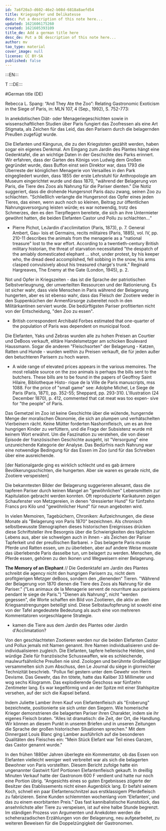 ```yaml
---
id: 7a6f20a3-d602-46e2-b08d-6818a8aefd54
title: Kriegsopfer und Delikatesse
desc: Put a description of this note here...
updated: 1621606175260
created: 1621605393109
title_de: Add a german title here
desc_de: Put a DE description of this note here...
author: mv
tao_type: material
cover_image: null
license: CC BY-SA
published: false
---
```



:::EN:::

T
:::DE:::

#German title (DE)

Rebecca L. Spang: “And They Ate the Zoo”: Relating Gastronomic Exoticism in the Siege of Paris, in: MLN 107, 4 (Sep., 1992), S. 752-773:

In anekdotischen Diät- oder Menageriegeschichten sowie in wissenschaftlichen Studien über Paris fungiert das Zoofressen als eine Art Stigmata, als Zeichen für das Leid, das den Parisern durch die belagernden Preußen zugefügt wurde.

Die Elefanten und Kängurus, die zu den Kriegstoten gezählt werden, haben sogar ein eigenes Denkmal. Am Eingang zum Jardin des Plantes hängt eine Gedenktafel, die an wichtige Daten in der Geschichte des Parks erinnert. Wir erfahren, dass der Garten des Königs von Ludwig dem Großen gegründet wurde, dass Buffon einst sein Direktor war, dass 1793 die Überreste der königlichen Menagerie von Versailles in den Park eingegliedert wurden, dass 1855 der erste Lehrstuhl für Anthropologie am Museum eingerichtet wurde und dass 1870, "während der Belagerung von Paris, die Tiere des Zoos als Nahrung für die Pariser dienten."
Die Notiz suggeriert, dass die drohende Hungersnot Paris dazu zwang, seinen Zoo zu schlachten. "Schließlich verlangte die Hungersnot das Opfer eines jeden Tieres, das einen, wenn auch noch so kleinen, Beitrag zur öffentlichen Nahrungsversorgung leisten würde; es war notwendig, trotz des Schmerzes, den es den Tierpflegern bereitete, die sich an ihre Untermieter gewöhnt hatten, die beiden Elefanten Castor und Pollu zu schlachten…“
* Pierre Pichot, LeJardin d'acclimitation (Paris, 1873), p. 7. General Ambert, Gau- lois et Germains, recits militaires (Paris, 1885), vol. IV, pp. 210-11 describes the animals from the menagerie as a "national treasure" lost to the war effort. According to a twentieth-century British military historian, the threat of starvation necessitated "the despatch of the amiably domesticated elephant ... shot, under protest, by his keeper who, the dread deed accomplished, fell sobbing in the snow, his arms clasped convulsively about his treasured charge's trunk." Reginald Hargreaves, The Enemy at the Gate (London, 1945), p. 2.

Not und Opfer in Kriegszeiten - das ist die Sprache der patriotischen Selbstverleugnung, der umverteilten Ressourcen und der Rationierung. Es ist sicher wahr, dass viele Menschen in Paris während der Belagerung hungerten, aber es ist ebenso wahr, dass das Fleisch der Zootiere weder in den Suppenküchen der Armenfürsorge zubereitet noch in den Militärkantinen serviert wurde. Die bedürftigsten Pariser profitierten nicht von der Entscheidung, "den Zoo zu essen".
* British correspondent Archibald Forbes estimated that one-quarter of the population of Paris was dependent on municipal food.

Die Elefanten, Yaks und Zebras wurden alle zu hohen Preisen an Courtier und DeBoos verkauft, elitäre Handelsmetzger am schicken Boulevard Haussmann. Sogar die anderen "Fleischsorten" der Belagerung - Katzen, Ratten und Hunde - wurden weithin zu Preisen verkauft, die für jeden außer den betuchteren Parisern zu hoch waren.
* A wide range of elevated prices appears in the various memoires. The most reliable source on the zoo animals is perhaps the bills sent to the butchers. These bills are to be found in the papers of Geoffroy Saint Hilaire, Bibliotheque Histo- rique de la Ville de Paris manuscripts, mss 1088. For the price of "small game" see: Adolphe Michel, Le Siege de Paris (Paris, 1871), pp. 352-55; Sheppard, pp. 293-310. L'Illustration (24 December 1870), p. 412, commented that cat meat was too expen- sive for "the people" of Paris.

Das Gemetzel im Zoo ist keine Geschichte über die wütende, hungernde Menge der moralischen Ökonomie, die sich an plumpen und verhätschelten Vierbeinern rächt. Keine Mütter forderten Nashornfleisch, um es an ihre hungrigen Kinder zu verfüttern, und die Frage der Subsistenz wurde mit keinem Wort erwähnt. Um die Faszination zu verstehen, die von dieser Episode der französischen Geschichte ausgeht, ist "Versorgung" eine unzureichende Kategorie der Analyse. Das Bedürfnis nach Nahrung war eine notwendige Bedingung für das Essen im Zoo (und für das Schreiben über eine ausreichende. 

[der Nationalgarde ging es wirklich schlecht und es gab ärmere Bevölkerungsschichten, die hungerten. Aber sie waren es gerade nicht, die Zootiere verspeisten]

Die bekanntesten Bilder der Belagerung suggerieren allesamt, dass die tapferen Pariser durch keinen Mangel an "gewöhnlichen" Lebensmitteln zur Kapitulation gebracht werden konnten. Oft reproduzierte Karikaturen zeigen Schaufenster von Metzgereien, in denen "dressierter Hund" für fünfzehn Francs pro Kilo und "gewöhnlicher Hund" für neun angeboten wird. 

In vielen Memoiren, Tagebüchern, Chroniken: Aufzeichnungen, die diese Monate als "Belagerung von Paris 1870" bezeichnen. Als chronisch selbstbewusste Stenographen dieses historischen Ereignisses drücken diese Schriftsteller ihre Besorgnis über die Schwierigkeiten des täglichen Lebens aus, aber sie schwelgen auch in ihnen - als Zeichen der Pariser Tapferkeit und der preußischen Barbarei. > Das belagerte Paris musste Pferde und Ratten essen, um zu überleben, aber auf andere Weise musste das überlebende Paris dasselbe tun, um belagert zu werden. Menschen, die Pferde essen, gehören zu den Ikonen und Wegweisern einer Belagerung. 

**The Memory of an Elephant**
// Die Gedenktafel am Jardin des Plantes schreibt die agency nicht den hungrigen Parisern zu, nicht dem profitgierigen Metzger deBoos, sondern den „dienenden“ Tieren. "Während der Belagerung von 1870 dienen die Tiere des Zoos als Nahrung für die Pariser." ("Les animaux de la Menagerie servent de nourriture aux parisiens pendant le siege de Paris.") "Dienen als Nahrung", nicht "werden gegessen", die Worte schaffen ein Bild von Zootieren, die aktiv an den Kriegsanstrengungen beteiligt sind. Diese Selbstaufopferung ist sowohl eine von der Tafel angedeutete Bedeutung als auch eine von mehreren Kommentatoren vorgeschlagene Strategie.
* kamen die Tiere aus dem Jardin des Plantes oder Jardin d'Acclimatation?

Von den geschlachteten Zootieren werden nur die beiden Elefanten Castor und Pollux jemals mit Namen genannt. Ihre Namen individualisieren und de-individualisieren zugleich. Die Elefanten, tapfere hellenische Helden, sind würdige Ziele für französische Schusswaffen, wie es schleichende, maulwurfsähnliche Preußen nie sind. Zoologen und berühmte Großwildjäger versammelten sich zum Abschuss, den Le Journal du siège in glorreicher Technizität beschrieb. "Pollux fiel gestern unter dem Gewehr von Herrn Devisme. Das Gewehr, das ihn tötete, hatte das Kaliber 33 Millimeter und wog sechs Kilogramm. Das explodierende Geschoss war fünfzehn Zentimeter lang. Es war kegelförmig und an der Spitze mit einer Stahlspitze versehen, auf der sich die Kapsel befand.  

Indem Juliette Lamber ihren Kauf von Elefantenfleisch als "Eroberung" bezeichnete, positionierte sie sich unter den Siegern.  Wie homerische Krieger demonstrieren die belagerten Pariser ihren Charakter, indem sie ihr eigenes Fleisch braten. "Alles ist dramatisch: die Zeit, der Ort, die Handlung. Wir können an diesem Punkt in unseren Briefen und in unseren Zeitungen die Sprache der großen historischen Situationen sprechen."  Mit dem Dinnergast Louis Blanc ging Lamber ausführlich auf die besonderen Qualitäten des Fleisches ein: "Mein Stück Elefant war Teil eines Ganzen, das Castor genannt wurde."

In den frühen 1880er Jahren überlegte ein Kommentator, ob das Essen von Elefanten vielleicht weniger weit verbreitet war als sich die belagerten Bewohner von Paris vorstellten. Diesem Bericht zufolge hatte ein ungenannter Gastwirt fünf Portionen Elefantenfleisch gekauft. In dreißig Minuten Verkauf hatte der Gastronom 600 F verdient und hatte nur noch eine Portion übrig. "Angesichts eines so guten Ergebnisses zögerte der Besitzer des Etablissements nicht einen Augenblick lang. Er befahl seinem Koch, schnell ein paar Elefantenschnitzel aus erstklassigem Pferdefleisch zu fabrizieren. Seine Kunden schlemmten wochenlang vom 'Elefanten', und das zu einem exorbitanten Preis." Das fast kannibalistische Kunststück, das ansehnlichste aller Tiere zu verspeisen, ist auf eine halbe Stunde begrenzt. Im ständigen Prozess von Argumenten und Anekdoten werden die scheherazadischen Erzählungen von der Belagerung, neu aufgearbeitet, zu weiteren Beweisen für die Doppelzüngigkeit der Gastronomen.  